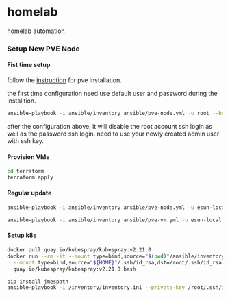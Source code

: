 # homelab
homelab automation

### Setup New PVE Node
#### Fist time setup
follow the [instruction](https://pve.proxmox.com/wiki/Installation) for pve
installation.

the first time configuration need use default user and password during the
installtion.
```bash
ansible-playbook -i ansible/inventory ansible/pve-node.yml -u root --become --ask-pass
```

after the configuration above, it will disable the root account ssh login as
well as the password ssh login. need to use your newly created admin user with
ssh key.

#### Provision VMs
```bash
cd terraform
terraform apply
```

#### Regular update
```bash
ansible-playbook -i ansible/inventory ansible/pve-node.yml -u esun-local --become
```
```bash
ansible-playbook -i ansible/inventory ansible/pve-vm.yml -u esun-local --become
```

#### Setup k8s
```bash
docker pull quay.io/kubespray/kubespray:v2.21.0
docker run --rm -it --mount type=bind,source="$(pwd)"/ansible/inventory/myculster,dst=/inventory \
  --mount type=bind,source="${HOME}"/.ssh/id_rsa,dst=/root/.ssh/id_rsa \
  quay.io/kubespray/kubespray:v2.21.0 bash

pip install jmespath
ansible-playbook -i /inventory/inventory.ini --private-key /root/.ssh/id_rsa cluster.yml -u esun-local -b
```
